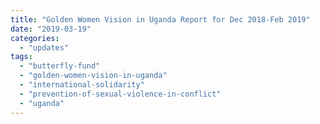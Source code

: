 ```yaml
---
title: "Golden Women Vision in Uganda Report for Dec 2018-Feb 2019"
date: "2019-03-19"
categories: 
  - "updates"
tags: 
  - "butterfly-fund"
  - "golden-women-vision-in-uganda"
  - "international-solidarity"
  - "prevention-of-sexual-violence-in-conflict"
  - "uganda"
---
```



